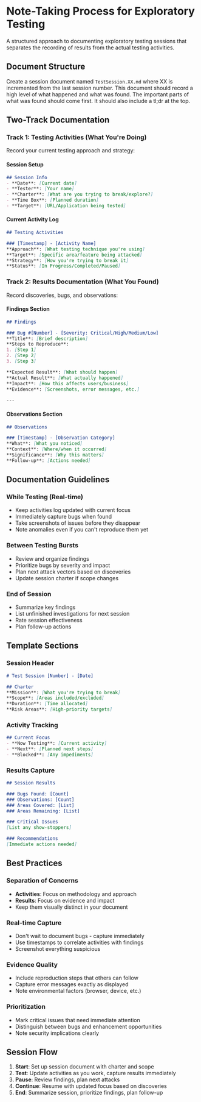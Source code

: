 # Note-Taking Process for Exploratory Testing

A structured approach to documenting exploratory testing sessions that separates the recording of results from the actual testing activities.

## Document Structure

Create a session document named `TestSession.XX.md` where XX is incremented from the last session number.
This document should record a high level of what happened and what was found. The important parts of what was found should come first.
It should also include a tl;dr at the top.

## Two-Track Documentation

### Track 1: Testing Activities (What You're Doing)

Record your current testing approach and strategy:

#### Session Setup
```markdown
## Session Info
- **Date**: [Current date]
- **Tester**: [Your name]
- **Charter**: [What are you trying to break/explore?]
- **Time Box**: [Planned duration]
- **Target**: [URL/Application being tested]
```

#### Current Activity Log
```markdown
## Testing Activities

### [Timestamp] - [Activity Name]
**Approach**: [What testing technique you're using]
**Target**: [Specific area/feature being attacked]
**Strategy**: [How you're trying to break it]
**Status**: [In Progress/Completed/Paused]
```

### Track 2: Results Documentation (What You Found)

Record discoveries, bugs, and observations:

#### Findings Section
```markdown
## Findings

### Bug #[Number] - [Severity: Critical/High/Medium/Low]
**Title**: [Brief description]
**Steps to Reproduce**:
1. [Step 1]
2. [Step 2]
3. [Step 3]

**Expected Result**: [What should happen]
**Actual Result**: [What actually happened]
**Impact**: [How this affects users/business]
**Evidence**: [Screenshots, error messages, etc.]

---
```

#### Observations Section
```markdown
## Observations

### [Timestamp] - [Observation Category]
**What**: [What you noticed]
**Context**: [Where/when it occurred]
**Significance**: [Why this matters]
**Follow-up**: [Actions needed]
```

## Documentation Guidelines

### While Testing (Real-time)
- Keep activities log updated with current focus
- Immediately capture bugs when found
- Take screenshots of issues before they disappear
- Note anomalies even if you can't reproduce them yet

### Between Testing Bursts
- Review and organize findings
- Prioritize bugs by severity and impact
- Plan next attack vectors based on discoveries
- Update session charter if scope changes

### End of Session
- Summarize key findings
- List unfinished investigations for next session
- Rate session effectiveness
- Plan follow-up actions

## Template Sections

### Session Header
```markdown
# Test Session [Number] - [Date]

## Charter
**Mission**: [What you're trying to break]
**Scope**: [Areas included/excluded]
**Duration**: [Time allocated]
**Risk Areas**: [High-priority targets]
```

### Activity Tracking
```markdown
## Current Focus
- **Now Testing**: [Current activity]
- **Next**: [Planned next steps]
- **Blocked**: [Any impediments]
```

### Results Capture
```markdown
## Session Results

### Bugs Found: [Count]
### Observations: [Count]
### Areas Covered: [List]
### Areas Remaining: [List]

### Critical Issues
[List any show-stoppers]

### Recommendations
[Immediate actions needed]
```

## Best Practices

### Separation of Concerns
- **Activities**: Focus on methodology and approach
- **Results**: Focus on evidence and impact
- Keep them visually distinct in your document

### Real-time Capture
- Don't wait to document bugs - capture immediately
- Use timestamps to correlate activities with findings
- Screenshot everything suspicious

### Evidence Quality
- Include reproduction steps that others can follow
- Capture error messages exactly as displayed
- Note environmental factors (browser, device, etc.)

### Prioritization
- Mark critical issues that need immediate attention
- Distinguish between bugs and enhancement opportunities
- Note security implications clearly

## Session Flow

1. **Start**: Set up session document with charter and scope
2. **Test**: Update activities as you work, capture results immediately
3. **Pause**: Review findings, plan next attacks
4. **Continue**: Resume with updated focus based on discoveries
5. **End**: Summarize session, prioritize findings, plan follow-up
